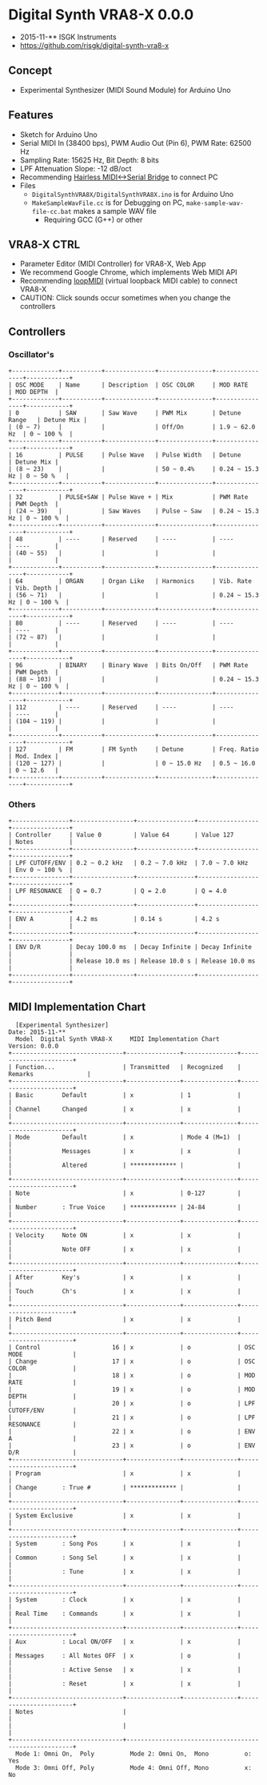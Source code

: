 # Digital Synth VRA8-X 0.0.0

- 2015-11-** ISGK Instruments
- <https://github.com/risgk/digital-synth-vra8-x>

## Concept

- Experimental Synthesizer (MIDI Sound Module) for Arduino Uno

## Features

- Sketch for Arduino Uno
- Serial MIDI In (38400 bps), PWM Audio Out (Pin 6), PWM Rate: 62500 Hz
- Sampling Rate: 15625 Hz, Bit Depth: 8 bits
- LPF Attenuation Slope: -12 dB/oct
- Recommending [Hairless MIDI<->Serial Bridge](http://projectgus.github.io/hairless-midiserial/) to connect PC
- Files
    - `DigitalSynthVRA8X/DigitalSynthVRA8X.ino` is for Arduino Uno
    - `MakeSampleWavFile.cc` is for Debugging on PC, `make-sample-wav-file-cc.bat` makes a sample WAV file
        - Requiring GCC (G++) or other

## VRA8-X CTRL

- Parameter Editor (MIDI Controller) for VRA8-X, Web App
- We recommend Google Chrome, which implements Web MIDI API
- Recommending [loopMIDI](http://www.tobias-erichsen.de/software/loopmidi.html) (virtual loopback MIDI cable) to connect VRA8-X
- CAUTION: Click sounds occur sometimes when you change the controllers

## Controllers

### Oscillator's

    +-------------+-----------+--------------+---------------+----------------+------------+
    | OSC MODE    | Name      | Description  | OSC COLOR     | MOD RATE       | MOD DEPTH  |
    +-------------+-----------+--------------+---------------+----------------+------------+
    | 0           | SAW       | Saw Wave     | PWM Mix       | Detune Range   | Detune Mix |
    | (0 ~ 7)     |           |              | Off/On        | 1.9 ~ 62.0 Hz  | 0 ~ 100 %  |
    +-------------+-----------+--------------+---------------+----------------+------------+
    | 16          | PULSE     | Pulse Wave   | Pulse Width   | Detune         | Detune Mix |
    | (8 ~ 23)    |           |              | 50 ~ 0.4%     | 0.24 ~ 15.3 Hz | 0 ~ 50 %   |
    +-------------+-----------+--------------+---------------+----------------+------------+
    | 32          | PULSE+SAW | Pulse Wave + | Mix           | PWM Rate       | PWM Depth  |
    | (24 ~ 39)   |           | Saw Waves    | Pulse ~ Saw   | 0.24 ~ 15.3 Hz | 0 ~ 100 %  |
    +-------------+-----------+--------------+---------------+----------------+------------+
    | 48          | ----      | Reserved     | ----          | ----           | ----       |
    | (40 ~ 55)   |           |              |               |                |            |
    +-------------+-----------+--------------+---------------+----------------+------------+
    | 64          | ORGAN     | Organ Like   | Harmonics     | Vib. Rate      | Vib. Depth |
    | (56 ~ 71)   |           |              |               | 0.24 ~ 15.3 Hz | 0 ~ 100 %  |
    +-------------+-----------+--------------+---------------+----------------+------------+
    | 80          | ----      | Reserved     | ----          | ----           | ----       |
    | (72 ~ 87)   |           |              |               |                |            |
    +-------------+-----------+--------------+---------------+----------------+------------+
    | 96          | BINARY    | Binary Wave  | Bits On/Off   | PWM Rate       | PWM Depth  |
    | (88 ~ 103)  |           |              |               | 0.24 ~ 15.3 Hz | 0 ~ 100 %  |
    +-------------+-----------+--------------+---------------+----------------+------------+
    | 112         | ----      | Reserved     | ----          | ----           | ----       |
    | (104 ~ 119) |           |              |               |                |            |
    +-------------+-----------+--------------+---------------+----------------+------------+
    | 127         | FM        | FM Synth     | Detune        | Freq. Ratio    | Mod. Index |
    | (120 ~ 127) |           |              | 0 ~ 15.0 Hz   | 0.5 ~ 16.0     | 0 ~ 12.6   |
    +-------------+-----------+--------------+---------------+----------------+------------+

### Others

    +----------------+-----------------+----------------+-----------------+----------------+
    | Controller     | Value 0         | Value 64       | Value 127       | Notes          |
    +----------------+-----------------+----------------+-----------------+----------------+
    | LPF CUTOFF/ENV | 0.2 ~ 0.2 kHz   | 0.2 ~ 7.0 kHz  | 7.0 ~ 7.0 kHz   | Env 0 ~ 100 %  |
    +----------------+-----------------+----------------+-----------------+----------------+
    | LPF RESONANCE  | Q = 0.7         | Q = 2.0        | Q = 4.0         |                |
    +----------------+-----------------+----------------+-----------------+----------------+
    | ENV A          | 4.2 ms          | 0.14 s         | 4.2 s           |                |
    +----------------+-----------------+----------------+-----------------+----------------+
    | ENV D/R        | Decay 100.0 ms  | Decay Infinite | Decay Infinite  |                |
    |                | Release 10.0 ms | Release 10.0 s | Release 10.0 ms |                |
    +----------------+-----------------+----------------+-----------------+----------------+

## MIDI Implementation Chart

      [Experimental Synthesizer]                                      Date: 2015-11-**       
      Model  Digital Synth VRA8-X     MIDI Implementation Chart       Version: 0.0.0         
    +-------------------------------+---------------+---------------+-----------------------+
    | Function...                   | Transmitted   | Recognized    | Remarks               |
    +-------------------------------+---------------+---------------+-----------------------+
    | Basic        Default          | x             | 1             |                       |
    | Channel      Changed          | x             | x             |                       |
    +-------------------------------+---------------+---------------+-----------------------+
    | Mode         Default          | x             | Mode 4 (M=1)  |                       |
    |              Messages         | x             | x             |                       |
    |              Altered          | ************* |               |                       |
    +-------------------------------+---------------+---------------+-----------------------+
    | Note                          | x             | 0-127         |                       |
    | Number       : True Voice     | ************* | 24-84         |                       |
    +-------------------------------+---------------+---------------+-----------------------+
    | Velocity     Note ON          | x             | x             |                       |
    |              Note OFF         | x             | x             |                       |
    +-------------------------------+---------------+---------------+-----------------------+
    | After        Key's            | x             | x             |                       |
    | Touch        Ch's             | x             | x             |                       |
    +-------------------------------+---------------+---------------+-----------------------+
    | Pitch Bend                    | x             | x             |                       |
    +-------------------------------+---------------+---------------+-----------------------+
    | Control                    16 | x             | o             | OSC MODE              |
    | Change                     17 | x             | o             | OSC COLOR             |
    |                            18 | x             | o             | MOD RATE              |
    |                            19 | x             | o             | MOD DEPTH             |
    |                            20 | x             | o             | LPF CUTOFF/ENV        |
    |                            21 | x             | o             | LPF RESONANCE         |
    |                            22 | x             | o             | ENV A                 |
    |                            23 | x             | o             | ENV D/R               |
    +-------------------------------+---------------+---------------+-----------------------+
    | Program                       | x             | x             |                       |
    | Change       : True #         | ************* |               |                       |
    +-------------------------------+---------------+---------------+-----------------------+
    | System Exclusive              | x             | x             |                       |
    +-------------------------------+---------------+---------------+-----------------------+
    | System       : Song Pos       | x             | x             |                       |
    | Common       : Song Sel       | x             | x             |                       |
    |              : Tune           | x             | x             |                       |
    +-------------------------------+---------------+---------------+-----------------------+
    | System       : Clock          | x             | x             |                       |
    | Real Time    : Commands       | x             | x             |                       |
    +-------------------------------+---------------+---------------+-----------------------+
    | Aux          : Local ON/OFF   | x             | x             |                       |
    | Messages     : All Notes OFF  | x             | o             |                       |
    |              : Active Sense   | x             | x             |                       |
    |              : Reset          | x             | x             |                       |
    +-------------------------------+---------------+---------------+-----------------------+
    | Notes                         |                                                       |
    |                               |                                                       |
    +-------------------------------+-------------------------------------------------------+
      Mode 1: Omni On,  Poly          Mode 2: Omni On,  Mono          o: Yes                 
      Mode 3: Omni Off, Poly          Mode 4: Omni Off, Mono          x: No                  
